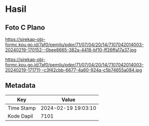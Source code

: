 # Hasil

## Foto C Plano

https://sirekap-obj-formc.kpu.go.id/7af0/pemilu/pdpr/71/07/04/20/14/7107042014003-20240219-170152--0bee8665-382a-4418-bf10-ff26ffa17a37.jpg

https://sirekap-obj-formc.kpu.go.id/7af0/pemilu/pdpr/71/07/04/20/14/7107042014003-20240219-171711--c3f42cbb-6677-4a60-924a-c5b74655a084.jpg


## Metadata

| Key        | Value               |
| ---------- | ------------------- |
| Time Stamp | 2024-02-19 19:03:10 |
| Kode Dapil | 7101                |



